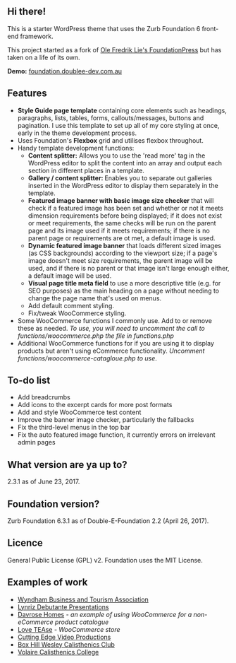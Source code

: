 ## Hi there!

<p>This is a starter WordPress theme that uses the Zurb Foundation 6 front-end framework.</p>

<p>This project started as a fork of <a href="https://github.com/olefredrik">Ole Fredrik Lie's FoundationPress</a> but has taken on a life of its own.</p>

<p><strong>Demo:</strong> <a href="http://foundation.doublee-dev.com.au">foundation.doublee-dev.com.au</a></p>

## Features 

<ul>
	<li><strong>Style Guide page template</strong> containing core elements such as headings, paragraphs, lists, tables, forms, callouts/messages, buttons and pagination. I use this template to set up all of my core styling at once, early in the theme development process.</li>
	<li>Uses Foundation's <strong>Flexbox</strong> grid and utilises flexbox throughout.</li>
	<li>Handy template development functions:
		<ul>
			<li><strong>Content splitter:</strong> Allows you to use the 'read more' tag in the WordPress editor to split the content into an array and output each section in different places in a template.</li>
			<li><strong>Gallery / content splitter: </strong> Enables you to separate out galleries inserted in the WordPress editor to display them separately in the template.</li>
			<li><strong>Featured image banner with basic image size checker</strong> that will check if a featured image has been set and whether or not it meets dimension requirements before being displayed; if it does not exist or meet requirements, the same checks will be run on the parent page and its image used if it meets requirements; if there is no parent page or requirements are ot met, a default image is used.</li>
			<li><strong>Dynamic featured image banner</strong> that loads different sized images (as CSS backgrounds) according to the viewport size; if a page's image doesn't meet size requirements, the parent image will be used, and if there is no parent or that image isn't large enough either, a default image will be used.</li>
			<li><strong>Visual page title meta field</strong> to use a more descriptive title (e.g. for SEO purposes) as the main heading on a page without needing to change the page name that's used on menus.</li>
			<li>Add default comment styling.</li>
			<li>Fix/tweak WooCommerce styling.</li>
		</ul>
	</li>
	<li>Some WooCommerce functions I commonly use. Add to or remove these as needed. <em>To use, you will need to uncomment the call to functions/woocommerce.php the file in functions.php</em></li>
	<li>Additional WooCommerce functions for if you are using it to display products but aren't using eCommerce functionality. <em>Uncomment functions/woocommerce-catagloue.php to use</em>.</li>
</ul>

## To-do list ##

<ul>
	<li>Add breadcrumbs</li>
	<li>Add icons to the excerpt cards for more post formats</li>
	<li>Add and style WooCommerce test content</li>
	<li>Improve the banner image checker, particularly the fallbacks</li>
	<li>Fix the third-level menus in the top bar</li>
	<li>Fix the auto featured image function, it currently errors on irrelevant admin pages</li>
</ul>

## What version are ya up to?

<p>2.3.1 as of June 23, 2017.</p>

## Foundation version?

<p>Zurb Foundation 6.3.1 as of Double-E-Foundation 2.2 (April 26, 2017).</p>

## Licence

<p>General Public License (GPL) v2. Foundation uses the MIT License.</p>

## Examples of work
<ul>
	<li><a href="http://www.wyndhambusinessandtourism.org.au">Wyndham Business and Tourism Association</a></li>
	<li><a href="http://www.lynrizdebs.com.au">Lynriz Debutante Presentations</a></li>
	<li><a href="http://www.davrose.com.au">Davrose Homes</a> <em>- an example of using WooCommerce for a non-eCommerce product catalogue</em></li>
	<li><a href="https://www.lovetease.com.au">Love TEAse</a> <em>- WooCommerce store</em></li>
	<li><a href="http://www.cuttingedgevideo.com.au">Cutting Edge Video Productions</a></li>
	<li><a href="http://www.bhwcc.org.au">Box Hill Wesley Calisthenics Club</a></li>
	<li><a href="http://www.volairecalisthenics.com.au">Volaire Calisthenics College</a></li>
</ul>